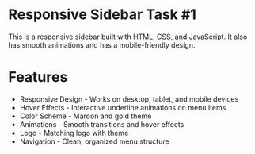 # Responsive Sidebar Task #1

This is a responsive sidebar built with HTML, CSS, and JavaScript. It also has smooth animations and has a mobile-friendly design.

# Features
- Responsive Design - Works on desktop, tablet, and mobile devices
- Hover Effects - Interactive underline animations on menu items
- Color Scheme - Maroon and gold theme
- Animations - Smooth transitions and hover effects
- Logo - Matching logo with theme
- Navigation - Clean, organized menu structure
